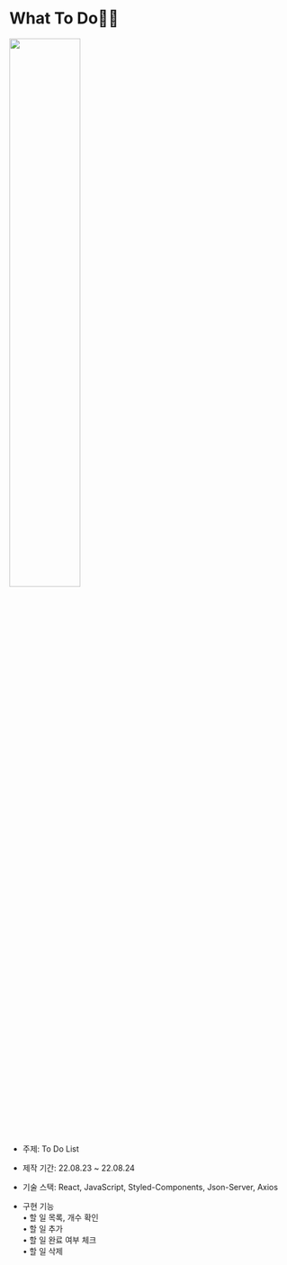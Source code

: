 # **What To Do**✍🏻

<img src="https://user-images.githubusercontent.com/73158122/186381142-167f1ada-d6bf-4771-a06b-35ca2be830e2.gif" width="50%" />

- 주제: To Do List
- 제작 기간: 22.08.23 ~ 22.08.24
- 기술 스택: React, JavaScript, Styled-Components, Json-Server, Axios

- 구현 기능  
  • 할 일 목록, 개수 확인  
  • 할 일 추가  
  • 할 일 완료 여부 체크  
  • 할 일 삭제  
